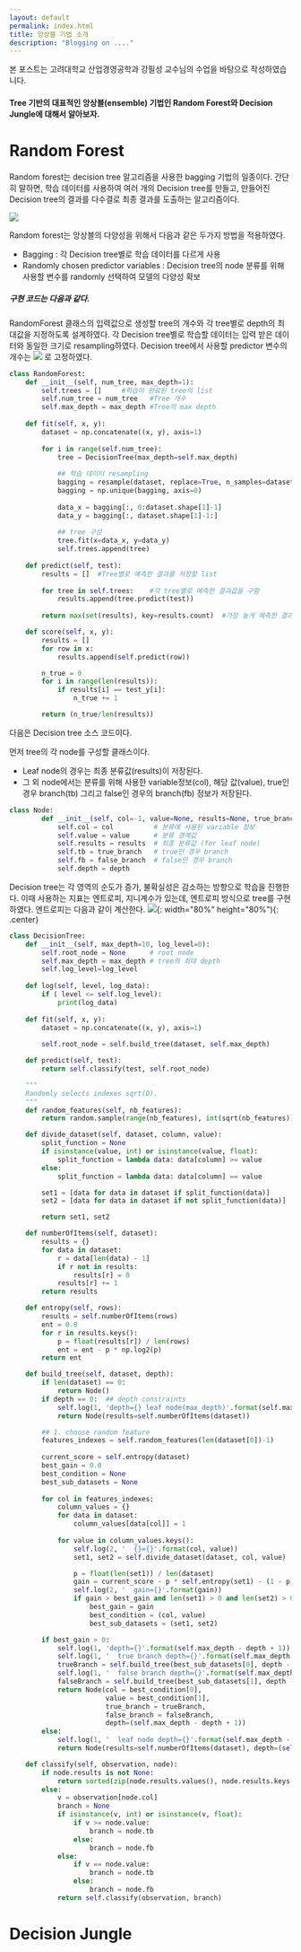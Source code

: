 ```yaml
---
layout: default
permalink: index.html
title: 앙상블 기법 소개
description: "Blogging on ...."
---
```


 본 포스트는 고려대학교 산업경영공학과 강필성 교수님의 수업을 바탕으로 작성하였습니다.


#### Tree 기반의 대표적인 앙상블(ensemble) 기법인 Random Forest와 Decision Jungle에 대해서 알아보자.

# Random Forest
Random forest는 decision tree 알고리즘을 사용한 bagging 기법의 일종이다.
간단히 말하면, 학습 데이터를 사용하여 여러 개의 Decision tree를 만들고, 만들어진 Decision tree의 결과를 다수결로 최종 결과를 도출하는 알고리즘이다.

[![](https://eric1goh.github.io/images/random_forest_images.png)](https://goo.gl/images/724rrJ)

Random forest는 앙상블의 다양성을 위해서 다음과 같은 두가지 방법을 적용하였다.
* Bagging : 각 Decision tree별로 학습 데이터를 다르게 사용
* Randomly chosen predictor variables : Decision tree의 node 분류를 위해 사용할 변수를 randomly 선택하여 모델의 다양성 확보


##### 구현 코드는 다음과 같다.
RandomForest 클래스의 입력값으로 생성할 tree의 개수와 각 tree별로 depth의 최대값을 지정하도록 설계하였다.
각 Decision tree별로 학습할 데이터는 입력 받은 데이터와 동일한 크기로 resampling하였다.
Decision tree에서 사용할 predictor 변수의 개수는 ![](https://eric1goh.github.io/images/D.png) 로 고정하였다.

```Python
class RandomForest:
    def __init__(self, num_tree, max_depth=1):
        self.trees = []     #학습이 완료된 tree의 list
        self.num_tree = num_tree   #Tree 개수
        self.max_depth = max_depth #Tree의 max depth 
    
    def fit(self, x, y):
        dataset = np.concatenate((x, y), axis=1)
        
        for i in range(self.num_tree):
            tree = DecisionTree(max_depth=self.max_depth)
            
            ## 학습 데이터 resampling
            bagging = resample(dataset, replace=True, n_samples=dataset.shape[0])
            bagging = np.unique(bagging, axis=0)
            
            data_x = bagging[:, 0:dataset.shape[1]-1]
            data_y = bagging[:, dataset.shape[1]-1:]
            
            ## tree 구성
            tree.fit(x=data_x, y=data_y)
            self.trees.append(tree)
    
    def predict(self, test):
        results = []  #Tree별로 예측한 결과를 저장할 list
        
        for tree in self.trees:    #각 tree별로 예측한 결과값을 구함
            results.append(tree.predict(test))
        
        return max(set(results), key=results.count)  #가장 높게 예측한 결과값을 리턴함

    def score(self, x, y):
        results = []
        for row in x:
            results.append(self.predict(row))

        n_true = 0
        for i in range(len(results)):
            if results[i] == test_y[i]:
                n_true += 1

        return (n_true/len(results))
```

다음은 Decision  tree 소스 코드이다.

먼저 tree의 각 node를 구성할 클래스이다. 
 * Leaf node의 경우는 최종 분류값(results)이 저장된다.
 * 그 외 node에서는 분류를 위해 사용한 variable정보(col), 해당 값(value), true인 경우 branch(tb) 그리고 false인 경우의 branch(fb) 정보가 저장된다.

```Python
class Node:
        def __init__(self, col=-1, value=None, results=None, true_branch=None, false_branch=None, depth=-1):
            self.col = col          # 분류에 사용된 variable 정보
            self.value = value      # 분류 경계값
            self.results = results  # 최종 분류값 (for leaf node)
            self.tb = true_branch   # true인 경우 branch
            self.fb = false_branch  # false인 경우 branch
            self.depth = depth
```

Decision tree는 각 영역의 순도가 증가, 불확실성은 감소하는 방향으로 학습을 진행한다. 이때 사용하는 지표는 엔트로피, 지니계수가 있는데, 엔트로피 방식으로 tree를 구현하였다.
엔트로피는 다음과 같이 계산한다.
![](https://eric1goh.github.io/images/entropy.png){: width="80%" height="80%"){: .center}

```Python
class DecisionTree:
    def __init__(self, max_depth=10, log_level=0):
        self.root_node = None      # root node
        self.max_depth = max_depth # tree의 최대 depth
        self.log_level=log_level
        
    def log(self, level, log_data):
        if ( level <= self.log_level):
            print(log_data)
        
    def fit(self, x, y):
        dataset = np.concatenate((x, y), axis=1)
        
        self.root_node = self.build_tree(dataset, self.max_depth)

    def predict(self, test):
        return self.classify(test, self.root_node)

    """
    Randomly selects indexes sqrt(D).
    """
    def random_features(self, nb_features):
        return random.sample(range(nb_features), int(sqrt(nb_features)))

    def divide_dataset(self, dataset, column, value):
        split_function = None
        if isinstance(value, int) or isinstance(value, float):
            split_function = lambda data: data[column] >= value
        else:
            split_function = lambda data: data[column] == value

        set1 = [data for data in dataset if split_function(data)]
        set2 = [data for data in dataset if not split_function(data)]

        return set1, set2

    def numberOfItems(self, dataset):
        results = {}
        for data in dataset:
            r = data[len(data) - 1]
            if r not in results:
                results[r] = 0
            results[r] += 1
        return results

    def entropy(self, rows):
        results = self.numberOfItems(rows)
        ent = 0.0
        for r in results.keys():
            p = float(results[r]) / len(rows)
            ent = ent - p * np.log2(p)
        return ent

    def build_tree(self, dataset, depth):
        if len(dataset) == 0:
            return Node()
        if depth == 0:  ## depth constraints
            self.log(1, 'depth={} leaf node(max_depth)'.format(self.max_depth - depth + 1))
            return Node(results=self.numberOfItems(dataset))

        ## 1. choose random feature
        features_indexes = self.random_features(len(dataset[0])-1)
        
        current_score = self.entropy(dataset)
        best_gain = 0.0
        best_condition = None
        best_sub_datasets = None
        
        for col in features_indexes:
            column_values = {}
            for data in dataset:
                column_values[data[col]] = 1
                
            for value in column_values.keys():
                self.log(2, '  {}={}'.format(col, value))
                set1, set2 = self.divide_dataset(dataset, col, value)

                p = float(len(set1)) / len(dataset)
                gain = current_score - p * self.entropy(set1) - (1 - p) * self.entropy(set2)
                self.log(2, '  gain={}'.format(gain))
                if gain > best_gain and len(set1) > 0 and len(set2) > 0:
                    best_gain = gain
                    best_condition = (col, value)
                    best_sub_datasets = (set1, set2)

        if best_gain > 0:
            self.log(1, 'depth={}'.format(self.max_depth - depth + 1))
            self.log(1, '  true branch depth={}'.format(self.max_depth - depth + 1))
            trueBranch = self.build_tree(best_sub_datasets[0], depth - 1)
            self.log(1, '  false branch depth={}'.format(self.max_depth - depth + 1))
            falseBranch = self.build_tree(best_sub_datasets[1], depth - 1)
            return Node(col = best_condition[0],
                        value = best_condition[1],
                        true_branch = trueBranch, 
                        false_branch = falseBranch,
                        depth=(self.max_depth - depth + 1))
        else:
            self.log(1, '  leaf node depth={}'.format(self.max_depth - depth + 1))
            return Node(results=self.numberOfItems(dataset), depth=(self.max_depth - depth + 1))

    def classify(self, observation, node):
        if node.results is not None:
            return sorted(zip(node.results.values(), node.results.keys()), reverse=True)[0][1]
        else:
            v = observation[node.col]
            branch = None
            if isinstance(v, int) or isinstance(v, float):
                if v >= node.value:
                    branch = node.tb
                else:
                    branch = node.fb
            else:
                if v == node.value:
                    branch = node.tb
                else:
                    branch = node.fb
            return self.classify(observation, branch)

```
# Decision Jungle

